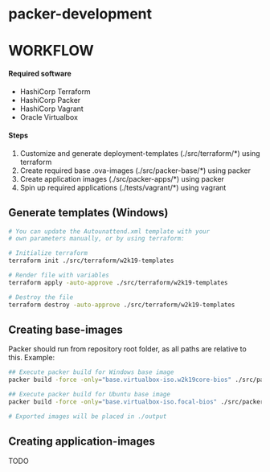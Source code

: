 # packer-development

# WORKFLOW

#### Required software
* HashiCorp Terraform
* HashiCorp Packer
* HashiCorp Vagrant
* Oracle Virtualbox

#### Steps
1. Customize and generate deployment-templates (./src/terraform/*) using terraform
2. Create required base .ova-images (./src/packer-base/*) using packer
3. Create application images (./src/packer-apps/*) using packer
4. Spin up required applications (./tests/vagrant/*) using vagrant


## Generate templates (Windows)

```bash
# You can update the Autounattend.xml template with your
# own parameters manually, or by using terraform:

# Initialize terraform
terraform init ./src/terraform/w2k19-templates

# Render file with variables
terraform apply -auto-approve ./src/terraform/w2k19-templates

# Destroy the file
terraform destroy -auto-approve ./src/terraform/w2k19-templates
```

## Creating base-images

Packer should run from repository root folder, as all paths are relative to this. Example:

```bash
## Execute packer build for Windows base image
packer build -force -only="base.virtualbox-iso.w2k19core-bios" ./src/packer-windows/w2k19core/

## Execute packer build for Ubuntu base image
packer build -force -only="base.virtualbox-iso.focal-bios" ./src/packer-ubuntu/focal/

# Exported images will be placed in ./output
```

## Creating application-images
TODO